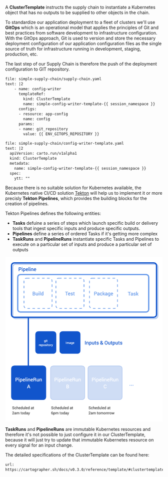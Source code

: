 A **ClusterTemplate** instructs the supply chain to instantiate a Kubernetes object that has no outputs to be supplied to other objects in the chain.

To standardize our application deployment to a fleet of clusters we'll use **GitOps** which is an operational model that applies the principles of Git and best practices from software development to infrastructure configuration. 
With the GitOps approach, Git is used to version and store the necessary deployment configuration of our application configuration files as the single source of truth for infrastructure running in development, staging, production, etc. 

The last step of our Supply Chain is therefore the push of the deployment configuration to GIT repository. 
```editor:append-lines-to-file
file: simple-supply-chain/supply-chain.yaml
text: |2
    - name: config-writer
      templateRef:
        kind: ClusterTemplate
        name: simple-config-writer-template-{{ session_namespace }}
      configs:
      - resource: app-config
        name: config
      params:
      - name: git_repository
        value: {{ ENV_GITOPS_REPOSITORY }}
```

```editor:append-lines-to-file
file: simple-supply-chain/config-writer-template.yaml
text: |2
  apiVersion: carto.run/v1alpha1
  kind: ClusterTemplate
  metadata:
    name: simple-config-writer-template-{{ session_namespace }}
  spec:
    ytt: ""
```

Because there is no suitable solution for Kubernetes available, the Kubernetes native CI/CD solution [Tekton](https://tekton.dev) will help us to implement it or more precisly **Tekton Pipelines**, which provides the building blocks for the creation of pipelines. 

Tekton Pipelines defines the following entities:
- **Tasks** defuine a series of steps which launch specific build or delivery tools that ingest specific inputs and produce specific outputs.
- **Pipelines** define a series of ordered Tasks if it's getting more complex
- **TaskRuns** and **PipelineRuns** instantiate specific Tasks and Pipelines to execute on a particular set of inputs and produce a particular set of outputs

![](../images/tekton-runs.png)

**TaskRuns** and **PipelineRuns** are immutable Kubernetes resources and therefore it's not possible to just configure it in our ClusterTemplate, because it will just try to update that immutable Kubernetes resource on every signal for an input change. 

The detailed specifications of the ClusterTemplate can be found here: 
```dashboard:open-url
url: https://cartographer.sh/docs/v0.3.0/reference/template/#clustertemplate
```
